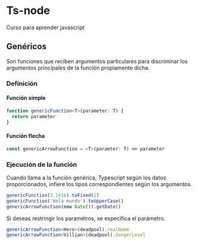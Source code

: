 # Ts-node

Curso para aprender javascript

## Genéricos

Son funciones que reciben argumentos particulares para discriminar los argumentos principales de la función propiamente dicha.

### Definición

#### Función simple

```ts
function genericFunction<T>(parameter: T) {
  return parameter
}
```

#### Función flecha

```ts
const genericArrowFunction = <T>(paramter: T) => parameter
```

### Ejecución de la función

Cuando llama a la función genérica, Typescript según los datos proporcionados, infiere los tipos correspondientes según los argumentos.

```ts
genericFunction(3.1416).toFixed(2)
genericFunction('Hola mundo').toUpperCase()
genericArrowFunction(new Date()).getDate()
```

Si deseas restringir los paramétros, se especifica el parámetro.

```ts
genericArrowFunction<Hero>(deadpool).realName
genericArrowFunction<Villian>(deadpool).dangerLevel
```
